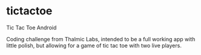 tictactoe
=========

Tic Tac Toe Android

Coding challenge from Thalmic Labs, intended to be a full working app with little polish, but allowing for a game of tic tac toe with two live players.

